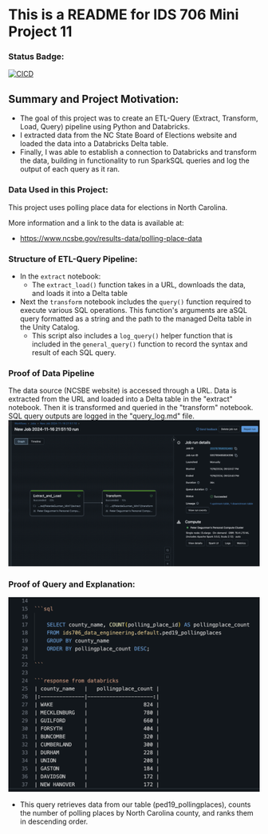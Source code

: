  # This is a README for IDS 706 Mini Project 11

### Status Badge:
[![CICD](https://github.com/nogibjj/PeterdeGuzman_Mini6/actions/workflows/cicd.yml/badge.svg)](https://github.com/nogibjj/PeterdeGuzman_Mini6/actions/workflows/cicd.yml)

## Summary and Project Motivation:
- The goal of this project was to create an ETL-Query (Extract, Transform, Load, Query) pipeline using Python and Databricks. 
- I extracted data from the NC State Board of Elections website and loaded the data into a Databricks Delta table. 
- Finally, I was able to establish a connection to Databricks and transform the data, building in functionality to run SparkSQL queries and log the output of each query as it ran.


### Data Used in this Project:
This project uses polling place data for elections in North Carolina.

More information and a link to the data is available at: 
- https://www.ncsbe.gov/results-data/polling-place-data

### Structure of ETL-Query Pipeline:
- In the `extract` notebook:
    - The `extract_load()` function takes in a URL, downloads the data, and loads it into a Delta table
- Next the `transform` notebook includes the `query()` function required to execute various SQL operations. This function's arguments are aSQL query formatted as a string and the path to the managed Delta table in the Unity Catalog. 
    - This script also includes a `log_query()` helper function that is included in the `general_query()` function to record the syntax and result of each SQL query. 

### Proof of Data Pipeline 
The data source (NCSBE website) is accessed through a URL. Data is extracted from the URL and loaded into a Delta table in the "extract" notebook. Then it is transformed and queried in the "transform" notebook. SQL query outputs are logged in the "query_log.md" file.
![alttext](proof_datapipeline.png)



### Proof of Query and Explanation:
![alttext](proof_query.png)

- This query retrieves data from our table (ped19_pollingplaces), counts the number of polling places by North Carolina county, and ranks them in descending order.





